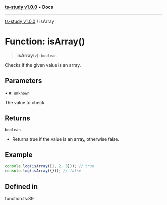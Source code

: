 [**ts-study v1.0.0**](../README.md) • **Docs**

***

[ts-study v1.0.0](../README.md) / isArray

# Function: isArray()

> **isArray**(`v`): `boolean`

Checks if the given value is an array.

## Parameters

• **v**: `unknown`

The value to check.

## Returns

`boolean`

- Returns true if the value is an array, otherwise false.

## Example

```ts
console.log(isArray([1, 2, 3])); // true
console.log(isArray({})); // false
```

## Defined in

function.ts:39
